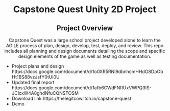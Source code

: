 <div align= center>
  <h1>Capstone Quest Unity 2D Project</h1>
  <h2>Project Overview</h2>
  <p>Capstone Quest was a large school project developed alone to learn the AGILE process of plan, design, develop, test, deploy, and review.
  This repo includes all planning and design documents detailing the scope and specific design elements of the game as well as testing documentation.
  <p>

  <ul align= left>
    <li>Project plans and design https://docs.google.com/document/d/1o0XR5RNl9dbnhcmHHdO8DpObHt1BS88vzJsfY0tUI0U</li>
    <li>Updated final report https://docs.google.com/document/d/1afb6CWdFNRUxVWPQ3IS-JCIcxW4A8ghdNfuCQNSTOSM </li>
    <li>Download link https://thelegitcow.itch.io/capstone-quest</li>
    <li>Demo </li>
  </ul>
</div>
